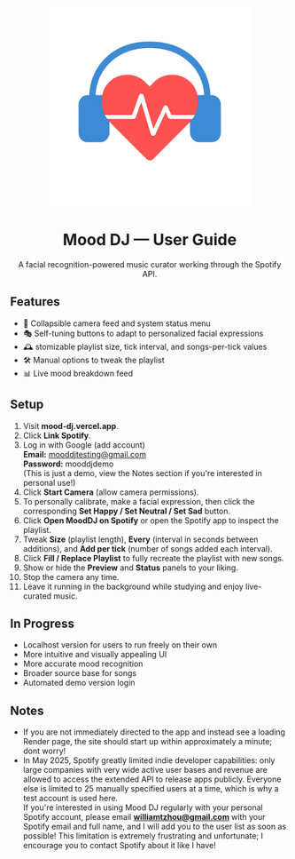 <p align="center">
  <img src="Frontend/MoodDJ_Banner.png" alt="Mood DJ banner" width="360">
</p>

<div align="center">

# **Mood DJ — User Guide**

A facial recognition-powered music curator working through the Spotify API.



</div>

## **Features**
- 📸 Collapsible camera feed and system status menu
- 🎭 Self-tuning buttons to adapt to personalized facial expressions
- 🕰️ stomizable playlist size, tick interval, and songs-per-tick values
- 🛠️ Manual options to tweak the playlist
- 📊 Live mood breakdown feed

## **Setup**
1. Visit **mood-dj.vercel.app**.
2. Click **Link Spotify**.
3. Log in with Google (add account)  
   **Email:** mooddjtesting@gmail.com  
   **Password:** mooddjdemo  
   (This is just a demo, view the Notes section if you're interested in personal use!)
4. Click **Start Camera** (allow camera permissions).
5. To personally calibrate, make a facial expression, then click the corresponding **Set Happy / Set Neutral / Set Sad** button.
6. Click **Open MoodDJ on Spotify** or open the Spotify app to inspect the playlist.
7. Tweak **Size** (playlist length), **Every** (interval in seconds between additions), and **Add per tick** (number of songs added each interval).
8. Click **Fill / Replace Playlist** to fully recreate the playlist with new songs.
9. Show or hide the **Preview** and **Status** panels to your liking.
10. Stop the camera any time.
11. Leave it running in the background while studying and enjoy live-curated music.

## **In Progress**
- Localhost version for users to run freely on their own
- More intuitive and visually appealing UI
- More accurate mood recognition
- Broader source base for songs
- Automated demo version login

## **Notes**
- If you are not immediately directed to the app and instead see a loading Render page, the site should start up within approximately a minute; dont worry!
- In May 2025, Spotify greatly limited indie developer capabilities: only large companies with very wide active user bases and revenue are allowed to access the extended API to release apps publicly. Everyone else is limited to 25 manually specified users at a time, which is why a test account is used here.  
  If you're interested in using Mood DJ regularly with your personal Spotify account, please email **williamtzhou@gmail.com** with your Spotify email and full name, and I will add you to the user list as soon as possible! This limitation is extremely frustrating and unfortunate; I encourage you to contact Spotify about it like I have!

